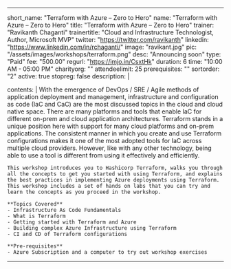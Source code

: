 ---

short_name: "Terraform with Azure – Zero to Hero"
name: "Terraform with Azure – Zero to Hero"
title: "Terraform with Azure – Zero to Hero"
trainer: "Ravikanth Chaganti"
trainertitle: "Cloud and Infrastructure Technologist, Author, Microsoft MVP"
twitter: "https://twitter.com/ravikanth"
linkedin: "https://www.linkedin.com/in/rchaganti/"
image: "ravikant.jpg"
pic: "/assets/images/workshops/terraform.png"
desc: "Announcing soon"
type: "Paid"
fee: "500.00"
regurl: "https://imjo.in/CsxtHk"
duration: 6
time: "10:00 AM - 05:00 PM"
charityorg: ""
attendeelimit: 25
prerequisites: ""
sortorder: "2"
active: true
stopreg: false
description: |
    
    
contents: |
    With the emergence of DevOps / SRE / Agile methods of application deployment and management, infrastructure and configuration as code (IaC and CaC) are the most discussed topics in the cloud and cloud native space. There are many platforms and tools that enable IaC for different on-prem and cloud application architectures. Terraform stands in a unique position here with support for many cloud platforms and on-prem applications. The consistent manner in which you create and use Terraform configurations makes it one of the most adopted tools for IaC across multiple cloud providers. However, like with any other technology, being able to use a tool is different from using it effectively and efficiently.

    This workshop introduces you to Hashicorp Terraform, walks you through all the concepts to get you started with using Terraform, and explains the best practices in implementing Azure deployments using Terraform. This workshop includes a set of hands on labs that you can try and learn the concepts as you proceed in the workshop.

    **Topics Covered**
    - Infrastructure As Code Fundamentals
    - What is Terraform
    - Getting started with Terraform and Azure
    - Building complex Azure Infrastructure using Terraform
    - CI and CD of Terraform configurations

    **Pre-requisites**
    - Azure Subscription and a computer to try out workshop exercises
    

---